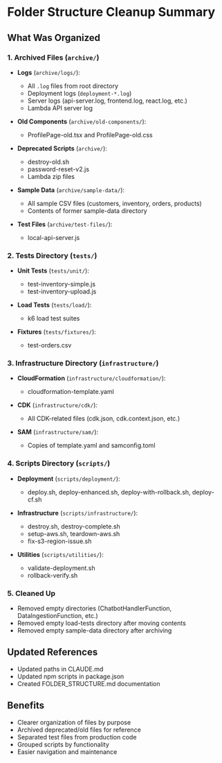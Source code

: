 # Folder Structure Cleanup Summary

## What Was Organized

### 1. Archived Files (`archive/`)
- **Logs** (`archive/logs/`):
  - All `.log` files from root directory
  - Deployment logs (`deployment-*.log`)
  - Server logs (api-server.log, frontend.log, react.log, etc.)
  - Lambda API server log

- **Old Components** (`archive/old-components/`):
  - ProfilePage-old.tsx and ProfilePage-old.css

- **Deprecated Scripts** (`archive/`):
  - destroy-old.sh
  - password-reset-v2.js
  - Lambda zip files

- **Sample Data** (`archive/sample-data/`):
  - All sample CSV files (customers, inventory, orders, products)
  - Contents of former sample-data directory

- **Test Files** (`archive/test-files/`):
  - local-api-server.js

### 2. Tests Directory (`tests/`)
- **Unit Tests** (`tests/unit/`):
  - test-inventory-simple.js
  - test-inventory-upload.js

- **Load Tests** (`tests/load/`):
  - k6 load test suites

- **Fixtures** (`tests/fixtures/`):
  - test-orders.csv

### 3. Infrastructure Directory (`infrastructure/`)
- **CloudFormation** (`infrastructure/cloudformation/`):
  - cloudformation-template.yaml

- **CDK** (`infrastructure/cdk/`):
  - All CDK-related files (cdk.json, cdk.context.json, etc.)

- **SAM** (`infrastructure/sam/`):
  - Copies of template.yaml and samconfig.toml

### 4. Scripts Directory (`scripts/`)
- **Deployment** (`scripts/deployment/`):
  - deploy.sh, deploy-enhanced.sh, deploy-with-rollback.sh, deploy-cf.sh

- **Infrastructure** (`scripts/infrastructure/`):
  - destroy.sh, destroy-complete.sh
  - setup-aws.sh, teardown-aws.sh
  - fix-s3-region-issue.sh

- **Utilities** (`scripts/utilities/`):
  - validate-deployment.sh
  - rollback-verify.sh

### 5. Cleaned Up
- Removed empty directories (ChatbotHandlerFunction, DataIngestionFunction, etc.)
- Removed empty load-tests directory after moving contents
- Removed empty sample-data directory after archiving

## Updated References
- Updated paths in CLAUDE.md
- Updated npm scripts in package.json
- Created FOLDER_STRUCTURE.md documentation

## Benefits
- Clearer organization of files by purpose
- Archived deprecated/old files for reference
- Separated test files from production code
- Grouped scripts by functionality
- Easier navigation and maintenance